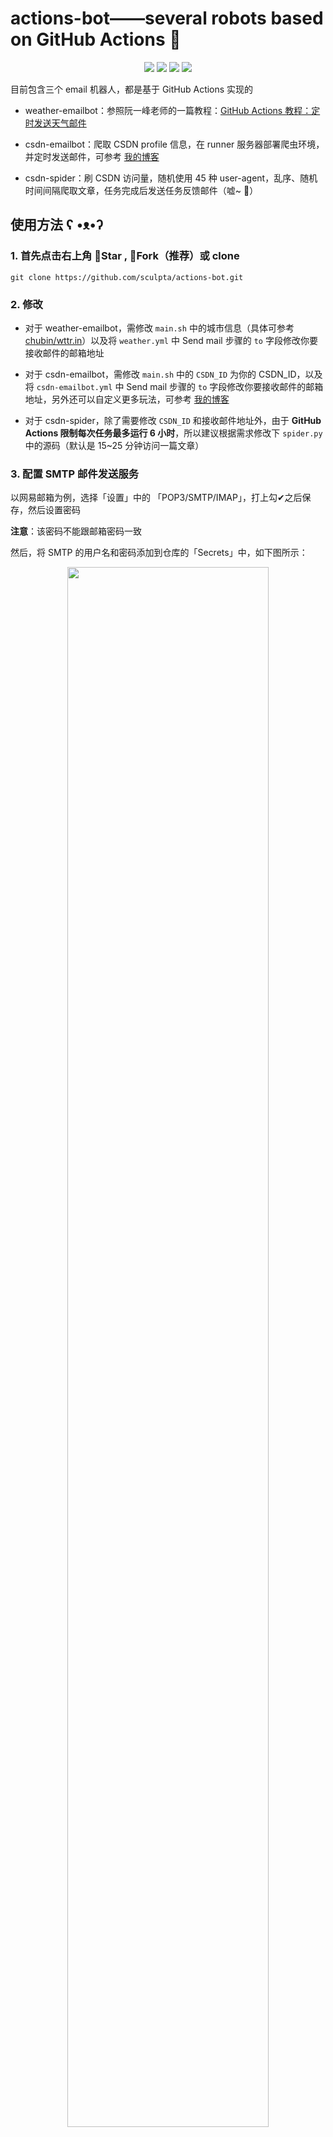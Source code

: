 # actions-bot——several robots based on GitHub Actions 🤖

<p align="center">
    <img src="https://img.shields.io/github/license/sculpta/actions-bot.svg"/>
    <img src="https://img.shields.io/github/repo-size/sculpta/actions-bot.svg"/>
    <img src="https://img.shields.io/github/last-commit/sculpta/actions-bot.svg"/>
    <img src="https://img.shields.io/badge/language-python-yellow.svg">
</p>

目前包含三个 email 机器人，都是基于 GitHub Actions 实现的

- weather-emailbot：参照阮一峰老师的一篇教程：[GitHub Actions 教程：定时发送天气邮件](http://www.ruanyifeng.com/blog/2019/12/github_actions.html)

- csdn-emailbot：爬取 CSDN profile 信息，在 runner 服务器部署爬虫环境，并定时发送邮件，可参考 [我的博客](https://blog.csdn.net/sculpta/article/details/104142607)

- csdn-spider：刷 CSDN 访问量，随机使用 45 种 user-agent，乱序、随机时间间隔爬取文章，任务完成后发送任务反馈邮件（嘘~ 🤫）

## 使用方法 ʕ •ᴥ•ʔ

### 1. 首先点击右上角 🌟Star , 🔱Fork（推荐）或 clone

`git clone https://github.com/sculpta/actions-bot.git`

### 2. 修改

  - 对于 weather-emailbot，需修改 `main.sh` 中的城市信息（具体可参考 [chubin/wttr.in](https://github.com/chubin/wttr.in)）以及将 `weather.yml` 中 Send mail 步骤的 `to` 字段修改你要接收邮件的邮箱地址
  
  - 对于 csdn-emailbot，需修改 `main.sh` 中的 `CSDN_ID` 为你的 CSDN_ID，以及将 `csdn-emailbot.yml` 中 Send mail 步骤的 `to` 字段修改你要接收邮件的邮箱地址，另外还可以自定义更多玩法，可参考 [我的博客](https://blog.csdn.net/sculpta/article/details/104142607)

  - 对于 csdn-spider，除了需要修改 `CSDN_ID` 和接收邮件地址外，由于 **GitHub Actions 限制每次任务最多运行 6 小时**，所以建议根据需求修改下 `spider.py` 中的源码（默认是 15~25 分钟访问一篇文章）

### 3. 配置 SMTP 邮件发送服务

以网易邮箱为例，选择「设置」中的 「POP3/SMTP/IMAP」，打上勾✔之后保存，然后设置密码

**注意**：该密码不能跟邮箱密码一致

然后，将 SMTP 的用户名和密码添加到仓库的「Secrets」中，如下图所示：

<p align="center">
    <img src="https://gitee.com/sculpta/data/raw/master/blog/github-actions-spider/img.png" width="80%">
</p>

其中，`MAIL_USERNAME` 是你开通 SMTP 服务的邮箱，`MAIL_PASSWORD` 是你设置的 SMTP 服务的密码（**不是邮箱的登录密码**）

### 4. 创建 Workflow

进入仓库的「Actions」，点击「New workflow」、「Set up a workflow yourself」，然后复制 `.github/workflows/` 文件夹下的 `yml` 文件代码，粘贴并 commit，完成 👌

### 5. Just Enjoy It